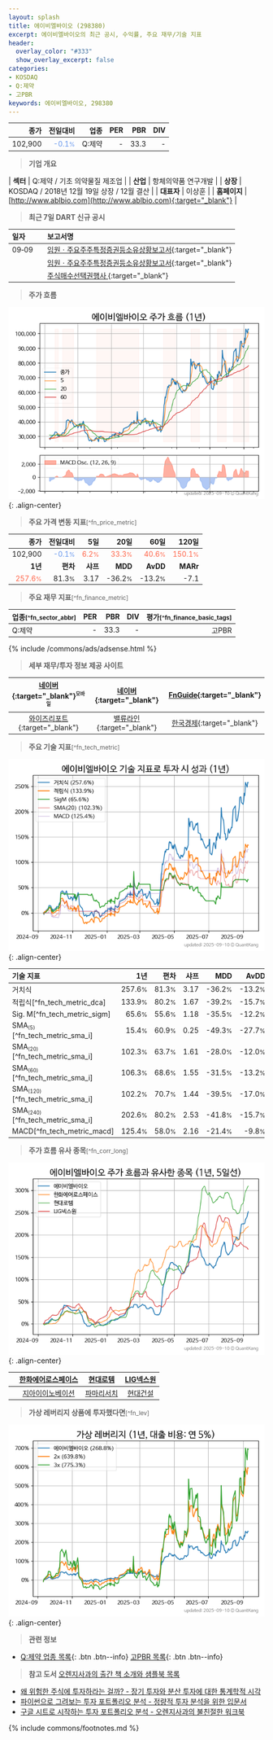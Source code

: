 ```yaml
---
layout: splash
title: 에이비엘바이오 (298380)
excerpt: 에이비엘바이오의 최근 공시, 수익률, 주요 재무/기술 지표
header:
  overlay_color: "#333"
  show_overlay_excerpt: false
categories:
- KOSDAQ
- Q:제약
- 고PBR
keywords: 에이비엘바이오, 298380
---
```


| **종가** | **전일대비** | **업종** | **PER** | **PBR** | **DIV** |
| -------: | -----------: | -------: | ------: | ------: | ------: |
| 102,900 | <span style="color: cornflowerblue">-0.1<small>%</small></span> | Q:제약 | - | 33.3 | - |

<!-- more -->


> **기업 개요**<a id="company"></a>

| <span style="white-space:nowrap;">**섹터**</span> | Q:제약 / 기초 의약물질 제조업 |
| <span style="white-space:nowrap;">**산업**</span> | 항체의약품 연구개발 |
| <span style="white-space:nowrap;">**상장**</span> | KOSDAQ / 2018년 12월 19일 상장 / 12월 결산 |
| <span style="white-space:nowrap;">**대표자**</span> | 이상훈 |
| <span style="white-space:nowrap;">**홈페이지**</span> | [http://www.ablbio.com](http://www.ablbio.com){:target="_blank"} |


> **최근 7일 DART 신규 공시**<a id="dart"></a>

| **일자** |      | **보고서명** |
| :------- | :--- | :----------- |
| 09&#x2011;09 | | [임원ㆍ주요주주특정증권등소유상황보고서](https://dart.fss.or.kr/dsaf001/main.do?rcpNo=20250909000294){:target="_blank"} |
|  | | [임원ㆍ주요주주특정증권등소유상황보고서](https://dart.fss.or.kr/dsaf001/main.do?rcpNo=20250909000288){:target="_blank"} |
|  | | [주식매수선택권행사              ](https://dart.fss.or.kr/dsaf001/main.do?rcpNo=20250909900370){:target="_blank"} |


> **주가 흐름**<a id="price"></a>

![298380](/stock/images/298380.png){: .align-center}


> **주요 가격 변동 지표**<small>[^fn_price_metric]</small>

| **종가** | **전일대비** | **5일** | **20일** | **60일** | **120일** |
| -------: | -----------: | ------: | -------: | -------: | --------: |
| 102,900 | <span style="color: cornflowerblue">-0.1<small>%</small></span> | <span style="color: tomato">6.2<small>%</small></span> | <span style="color: tomato">33.3<small>%</small></span> | <span style="color: tomato">40.6<small>%</small></span> | <span style="color: tomato">150.1<small>%</small></span> |
| **1년** | **편차** | **샤프** | **MDD** | **AvDD** | **MARr** |
| <span style="color: tomato">257.6<small>%</small></span> | 81.3<small>%</small> | 3.17 | -36.2<small>%</small> | -13.2<small>%</small> | -7.1 |


> **주요 재무 지표**<small>[^fn_finance_metric]</small>

| **업종**<small>[^fn_sector_abbr]</small> | **PER** | **PBR** | **DIV** | **평가**<small>[^fn_finance_basic_tags]</small> |
| :--------------------------------------- | ------: | ------: | ------: | ----------------------------------------------: |
| Q:제약 | - | 33.3 | - | 고PBR |



{% include /commons/ads/adsense.html %}

> **세부 재무/투자 정보 제공 사이트**

| [네이버](https://m.stock.naver.com/domestic/stock/298380/finance/summary){:target="_blank"}<sup><small>모바일</small></sup> | [네이버](https://finance.naver.com/item/coinfo.naver?code=298380){:target="_blank"} | [FnGuide](https://comp.fnguide.com/SVO2/ASP/SVD_Invest.asp?gicode=A298380&MenuYn=Y){:target="_blank"} |
| :---: | :---: | :---: |
| [와이즈리포트](https://comp.wisereport.co.kr/company/c1040001.aspx?cmp_cd=298380){:target="_blank"} | [밸류라인](https://www.valueline.co.kr/finance/summary/298380){:target="_blank"} | [한국경제](https://markets.hankyung.com/stock/298380/financial-summary){:target="_blank"} |


> **주요 기술 지표**<small>[^fn_tech_metric]</small>


![298380](/stock/images/298380_tech.png){: .align-center}

| **기술 지표** | **1년** | **편차** | **샤프** | **MDD** | **AvDD** |
| :------------ | ------: | -----------: | -------: | ------: | -------: |
| 거치식 | 257.6<small>%</small> | 81.3<small>%</small> | 3.17 | -36.2<small>%</small> | -13.2<small>%</small> |
| 적립식[^fn_tech_metric_dca] | 133.9<small>%</small> | 80.2<small>%</small> | 1.67 | -39.2<small>%</small> | -15.7<small>%</small> |
| Sig. M[^fn_tech_metric_sigm] | 65.6<small>%</small> | 55.6<small>%</small> | 1.18 | -35.5<small>%</small> | -12.2<small>%</small> |
| SMA<small><sub>(5)</sub></small>[^fn_tech_metric_sma_i] | 15.4<small>%</small> | 60.9<small>%</small> | 0.25 | -49.3<small>%</small> | -27.7<small>%</small> |
| SMA<small><sub>(20)</sub></small>[^fn_tech_metric_sma_i] | 102.3<small>%</small> | 63.7<small>%</small> | 1.61 | -28.0<small>%</small> | -12.0<small>%</small> |
| SMA<small><sub>(60)</sub></small>[^fn_tech_metric_sma_i] | 106.3<small>%</small> | 68.6<small>%</small> | 1.55 | -31.5<small>%</small> | -13.2<small>%</small> |
| SMA<small><sub>(120)</sub></small>[^fn_tech_metric_sma_i] | 102.2<small>%</small> | 70.7<small>%</small> | 1.44 | -39.5<small>%</small> | -17.0<small>%</small> |
| SMA<small><sub>(240)</sub></small>[^fn_tech_metric_sma_i] | 202.6<small>%</small> | 80.2<small>%</small> | 2.53 | -41.8<small>%</small> | -15.7<small>%</small> |
| MACD[^fn_tech_metric_macd] | 125.4<small>%</small> | 58.0<small>%</small> | 2.16 | -21.4<small>%</small> | -9.8<small>%</small> |


> **주가 흐름 유사 종목**<a id="corr"></a><small>[^fn_corr_long]</small>

![298380](/stock/images/298380_corr.png){: .align-center}

|       | [한화에어로스페이스](/012450/) | [현대로템](/064350/) | [LIG넥스원](/079550/) |
| :---: | :------------------------------------: | :------------------------------------: | :------------------------------------: |
|       | [지아이이노베이션](/358570/) | [파마리서치](/214450/) | [현대건설](/000720/) |


> **가상 레버리지 상품에 투자했다면**<a id="2x"></a><small>[^fn_lev]</small>

![298380](/stock/images/298380_2x.png){: .align-center}


> **관련 정보**

- [Q:제약 업종 목록](/stats/sector/kosdaq_업종_제약_종목/){: .btn .btn--info} [고PBR 목록](/fn/fn_high_pbr/){: .btn .btn--info}

> **참고 도서** [오렌지사과의 출간 책 소개와 샘플북 목록](https://kongdori.tistory.com/691)

- [왜 위험한 주식에 투자하라는 걸까? - 장기 투자와 분산 투자에 대한 통계학적 시각](https://kongdori.tistory.com/421)
- [파이썬으로 그려보는 투자 포트폴리오 분석  - 정량적 투자 분석을 위한 입문서](https://kongdori.tistory.com/643)
- [구글 시트로 시작하는 투자 포트폴리오 분석 - 오렌지사과의 불친절한 워크북](https://kongdori.tistory.com/449)


{% include commons/footnotes.md %}